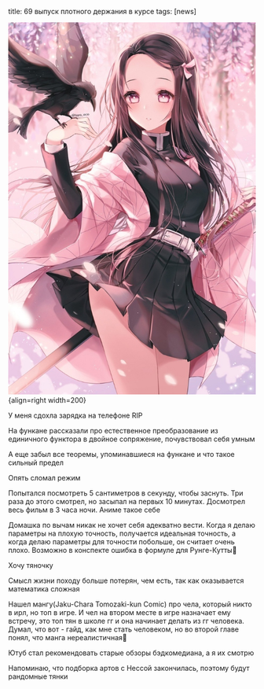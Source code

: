 title: 69 выпуск плотного держания в курсе
tags: [news]

![](/blog/static/img/fDNFAJsB0cM.jpg){align=right width=200}

У меня сдохла зарядка на телефоне RIP

На функане рассказали про естественное преобразование из единичного функтора в двойное сопряжение, почувствовал себя умным

А еще забыл все теоремы, упоминавшиеся на функане и что такое сильный предел

Опять сломал режим

Попытался посмотреть 5 сантиметров в секунду, чтобы заснуть. Три раза до этого смотрел, но засыпал на первых 10 минутах. Досмотрел весь фильм в 3 часа ночи. Аниме такое себе

Домашка по вычам никак не хочет себя адекватно вести. Когда я делаю параметры на плохую точность, получается идеальная точность, а когда делаю параметры для точности побольше, он считает очень плохо. Возможно в конспекте ошибка в формуле для Рунге-Кутты🤔

Хочу тяночку

Смысл жизни походу больше потерян, чем есть, так как оказывается математика сложная

Нашел мангу(Jaku-Chara Tomozaki-kun Comic) про чела, который никто в ирл, но топ в игре. И чел на втором месте в игре назначает ему встречу, это топ тян в школе гг и она начинает делать из гг человека. Думал, что вот - гайд, как мне стать человеком, но во второй главе понял, что манга нереалистичная🙁

Ютуб стал рекомендовать старые обзоры бэдкомедиана, а я их смотрю

Напоминаю, что подборка артов с Нессой закончилась, поэтому будут рандомные тянки
